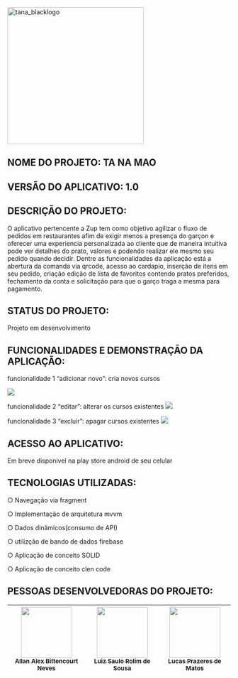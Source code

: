 <img width="308" alt="tana_blacklogo" src="https://user-images.githubusercontent.com/102183303/184753402-5a97c289-79f3-4994-83ea-1ebd4b407a9a.png">

## NOME DO PROJETO: TA NA MAO

## VERSÃO DO APLICATIVO: 1.0

## DESCRIÇÃO DO PROJETO:

O aplicativo  pertencente a Zup tem como objetivo agilizar o fluxo de pedidos em restaurantes afim de exigir menos a presença do garçon e oferecer uma experiencia personalizada ao cliente que de maneira intuitiva pode ver detalhes do prato, valores e podendo realizar ele mesmo seu pedido quando  decidir. Dentre as funcionalidades da aplicação está a abertura da comanda via qrcode, acesso  ao cardapio,  inserção de itens em seu pedido, criação edição de lista de favoritos contendo pratos preferidos, fechamento da conta e solicitação para que o garço traga a mesma para pagamento.

## STATUS DO PROJETO:

Projeto em desenvolvimento

## FUNCIONALIDADES E DEMONSTRAÇÃO DA APLICAÇÃO:

funcionalidade 1 “adicionar novo”: cria novos cursos

<img src="public/imagens/criar.gif">

funcionalidade 2 “editar”: alterar os cursos existentes
<img src="public/imagens/editar.gif">

funcionalidade 3 “excluir”: apagar cursos existentes
<img src="public/imagens/excluir.gif">

## ACESSO AO APLICATIVO:

Em breve disponivel na play store android de seu celular

## TECNOLOGIAS UTILIZADAS:

○ Navegação via fragment

○ Implementação de arquitetura mvvm

○ Dados dinâmicos(consumo de API)

○ utilizção de bando de dados firebase

○ Aplicação de conceito SOLID

○ Aplicação de conceito clen code

## PESSOAS DESENVOLVEDORAS DO PROJETO:

| [<img src="https://avatars.githubusercontent.com/u/94246969?s=400&u=fc440c507c176ecc3e7cf8f069f9e080310f8746&v=4" width=115><br><sub>Allan Alex Bittencourt Neves</sub>](https://github.com/trimegistro3) | [<img src="https://avatars.githubusercontent.com/u/91629397?v=4](https://avatars.githubusercontent.com/u/91629397?v=4)" width=115><br><sub>Luiz Saulo Rolim de Sousa </sub>](https://github.com/luizsaulo) | [<img src="https://avatars.githubusercontent.com/u/60558571?v=4" width=115><br><sub>Lucas Prazeres de Matos</sub>](https://github.com/lucasprzm) |
| :-------------------------------------------------------------------------------------------------------------------------------------------------------------------------------------------------------: | :--------------------------------------------------------------------------------------------------------------------------------------------------------------------------------------------------------: | :----------------------------------------------------------------------------------------------------------------------------------------------: |
